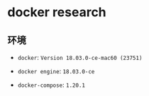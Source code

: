 # docker research

## 环境

- `docker`: `Version 18.03.0-ce-mac60 (23751)`

- `docker engine`: `18.03.0-ce`

- `docker-compose`: `1.20.1`
